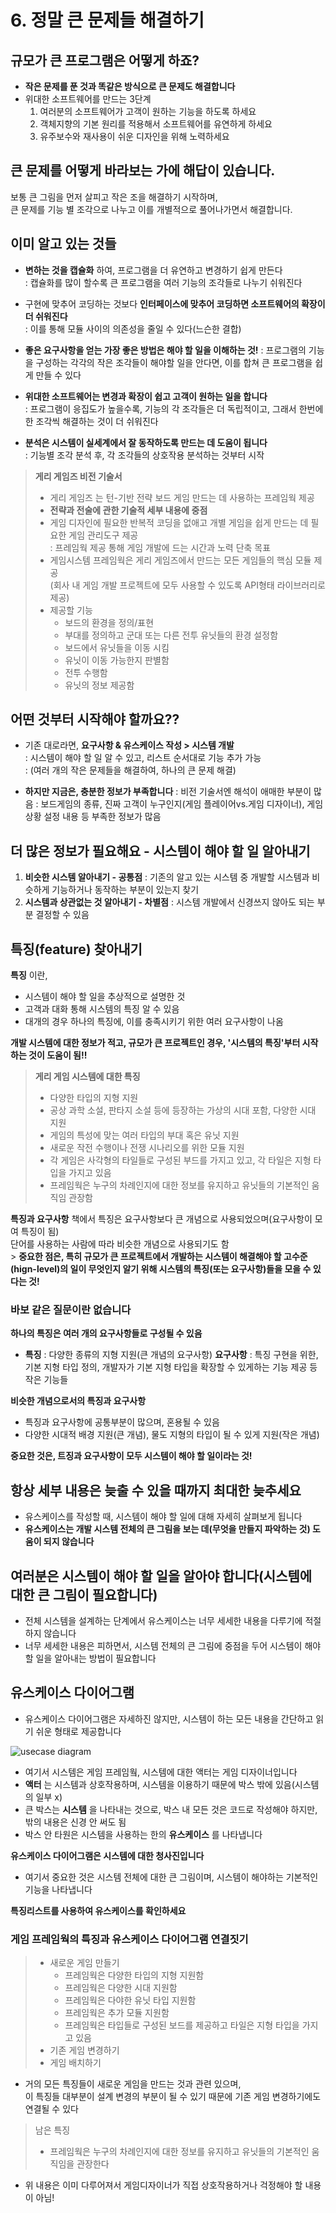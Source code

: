 # 6. 정말 큰 문제들 해결하기

## 규모가 큰 프로그램은 어떻게 하죠?  
- **작은 문제를 푼 것과 똑같은 방식으로 큰 문제도 해결합니다**
- 위대한 소프트웨어를 만드는 3단계  
  1. 여러분의 소프트웨어가 고객이 원하는 기능을 하도록 하세요  
  2. 객체지향의 기본 원리를 적용해서 소프트웨어를 유연하게 하세요  
  3. 유주보수와 재사용이 쉬운 디자인을 위해 노력하세요  


## 큰 문제를 어떻게 바라보는 가에 해답이 있습니다.
보통 큰 그림을 먼저 살피고 작은 조을 해결하기 시작하며,  
큰 문제를 기능 별 조각으로 나누고 이를 개별적으로 풀어나가면서 해결합니다.  

## 이미 알고 있는 것들
- **변하는 것을 캡슐화** 하여, 프로그램을 더 유연하고 변경하기 쉽게 만든다  
  \: 캡슐화를 많이 할수록 큰 프로그램을 여러 기능의 조각들로 나누기 쉬워진다  
- 구현에 맞추어 코딩하는 것보다 **인터페이스에 맞추어 코딩하면 소프트웨어의 확장이 더 쉬워진다**  
  \: 이를 통해 모듈 사이의 의존성을 줄일 수 있다(느슨한 결합)  
- **좋은 요구사항을 얻는 가장 좋은 방법은 해야 할 일을 이해하는 것!**
  \: 프로그램의 기능을 구성하는 각각의 작은 조각들이 해야할 일을 안다면, 이를 합쳐 큰 프로그램을 쉽게 만들 수 있다
- **위대한 소프트웨어는 변경과 확장이 쉽고 고객이 원하는 일을 합니다**  
  \: 프로그램이 응집도가 높을수록, 기능의 각 조각들은 더 독립적이고, 그래서 한번에 한 조각씩 해결하는 것이 더 쉬워진다

- **분석은 시스템이 실세계에서 잘 동작하도록 만드는 데 도움이 됩니다**  
  \: 기능별 조각 분석 후, 각 조각들의 상호작용 분석하는 것부터 시작  

> **게리 게임즈 비전 기술서**  
> - 게리 게임즈 는 턴-기반 전략 보드 게임 만드는 데 사용하는 프레임웍 제공  
> - **전략과 전술에 관한 기술적 세부 내용에 중점**  
> - 게임 디자인에 필요한 반복적 코딩을 없애고 개별 게임을 쉽게 만드는 데 필요한  게임 관리도구 제공  
>   \: 프레임웍 제공 통해 게임 개발에 드는 시간과 노력 단축 목표  
> - 게임시스템 프레임웍은 게리 게임즈에서 만드는 모든 게임들의 핵심 모듈 제공  
>   (회사 내 게임 개발 프로젝트에 모두 사용할 수 있도록 API형태 라이브러리로 제공)
> - 제공할 기능
>   - 보드의 환경을 정의/표현  
>   - 부대를 정의하고 군대 또는 다른 전투 유닛들의 환경 설정함  
>   - 보드에서 유닛들을 이동 시킴  
>   - 유닛이 이동 가능한지 판별함  
>   - 전투 수행함  
>   - 유닛의 정보 제공함  

## 어떤 것부터 시작해야 할까요??
- 기존 대로라면, **요구사항 & 유스케이스 작성 > 시스템 개발**  
  \: 시스템이 해야 할 일 알 수 있고, 리스트 순서대로 기능 추가 가능  
   : (여러 개의 작은 문제들을 해결하여, 하나의 큰 문제 해결)

- **하지만 지금은, 충분한 정보가 부족합니다**
  \: 비전 기술서엔 해석이 애매한 부분이 많음
  : 보드게임의 종류, 진짜 고객이 누구인지(게임 플레이어vs.게임 디자이너), 게임 상황 설정 내용 등 부족한 정보가 많음


## 더 많은 정보가 필요해요 - 시스템이 해야 할 일 알아내기
1. **비슷한 시스템 알아내기 - 공통점**
  : 기존의 알고 있는 시스템 중 개발할 시스템과 비슷하게 기능하거나 동작하는 부분이 있는지 찾기
2. **시스템과 상관없는 것 알아내기 - 차별점**
  : 시스템 개발에서 신경쓰지 않아도 되는 부분 결정할 수 있음

## 특징(feature) 찾아내기

**특징** 이란,
- 시스템이 해야 할 일을 추상적으로 설명한 것  
- 고객과 대화 통해 시스템의 특징 알 수 있음  
- 대개의 경우 하나의 특징에, 이를 충족시키기 위한 여러 요구사항이 나옴  

**개발 시스템에 대한 정보가 적고, 규모가 큰 프로젝트인 경우, '시스템의 특징'부터 시작하는 것이 도움이 됨!!**


> **게리 게임 시스템에 대한 특징**
> - 다양한 타입의 지형 지원  
> - 공상 과학 소설, 판타지 소설 등에 등장하는 가상의 시대 포함, 다양한 시대 지원  
> - 게임의 특성에 맞는 여러 타입의 부대 혹은 유닛 지원  
> - 새로운 작전 수행이나 전쟁 시나리오를 위한 모듈 지원  
> - 각 게임은 사각형의 타일들로 구성된 부드를 가지고 있고, 각 타일은 지형 타입을 가지고 있음  
> - 프레임웍은 누구의 차례인지에 대한 정보를 유지하고 유닛들의 기본적인 움직임 관장함  

**특징과 요구사항**
책에서 특징은 요구사항보다 큰 개념으로 사용되었으며(요구사항이 모여 특징이 됨)  
단어를 사용하는 사람에 따라 비슷한 개념으로 사용되기도 함  
\> **중요한 점은, 특히 규모가 큰 프로젝트에서 개발하는 시스템이 해결해야 할 고수준(hign-level)의 일이 무엇인지 알기 위해 시스템의 특징(또는 요구사항)들을 모을 수 있다는 것!**  

### 바보 같은 질문이란 없습니다

**하나의 특징은 여러 개의 요구사항들로 구성될 수 있음**
- **특징** : 다양한 종류의 지형 지원(큰 개념의 요구사항)
  **요구사항** : 특징 구현을 위한, 기본 지형 타입 정의, 개발자가 기본 지형 타입을 확장할 수 있게하는 기능 제공 등 작은 기능들  

**비슷한 개념으로서의 특징과 요구사항**
- 특징과 요구사항에 공통부분이 많으며, 혼용될 수 있음
- 다양한 시대적 배경 지원(큰 개념), 물도 지형의 타입이 될 수 있게 지원(작은 개념)

**중요한 것은, 트징과 요구사항이 모두 시스템이 해야 할 일이라는 것!**

## 항상 세부 내용은 늦출 수 있을 때까지 최대한 늦추세요
- 유스케이스를 작성할 때, 시스템이 해야 할 일에 대해 자세히 살펴보게 됩니다  
- **유스케이스는 개발 시스템 전체의 큰 그림을 보는 데(무엇을 만들지 파악하는 것) 도움이 되지 않습니다**  

## 여러분은 시스템이 해야 할 일을 알아야 합니다(시스템에 대한 큰 그림이 필요합니다)
- 전체 시스템을 설계하는 단계에서 유스케이스는 너무 세세한 내용을 다루기에 적절하지 않습니다  
- 너무 세세한 내용은 피하면서, 시스템 전체의 큰 그림에 중점을 두어 시스템이 해야 할 일을 알아내는 방법이 필요합니다  


## 유스케이스 다이어그램
- 유스케이스 다이어그램은 자세하진 않지만, 시스템이 하는 모든 내용을 간단하고 읽기 쉬운 형태로 제공합니다  


![usecase diagram](./usecase_diagram01.jpg)

- 여기서 시스템은 게임 프레임웤, 시스템에 대한 액터는 게임 디자이너입니다
- **액터** 는 시스템과 상호작용하며, 시스템을 이용하기 때문에 박스 밖에 있음(시스템의 일부 x)
- 큰 박스는 **시스템** 을 나타내는 것으로, 박스 내 모든 것은 코드로 작성해야 하지만, 밖의 내용은 신경 안 써도 됨
- 박스 안 타원은 시스템을 사용하는 한의 **유스케이스** 를 나타냅니다


**유스케이스 다이어그램은 시스템에 대한 청사진입니다**  
- 여기서 중요한 것은 시스템 전체에 대한 큰 그림이며, 시스템이 해야하는 기본적인 기능을 나타냅니다  

**특징리스트를 사용하여 유스케이스를 확인하세요**  




### 게임 프레임웍의 특징과 유스케이스 다이어그램 연결짓기
> - 새로운 게임 만들기
>   - 프레임웍은 다양한 타입의 지형 지원함
>   - 프레임웍은 다양한 시대 지원함
>   - 프레임웍은 다야한 유닛 타입 지원함
>   - 프레임웍은 추가 모듈 지원함
>   - 프레임웍은 타입들로 구성된 보드를 제공하고 타일은 지형 타입을 가지고 있음
> - 기존 게임 변경하기
> - 게임 배치하기

- 거의 모든 특징들이 새로운 게임을 만드는 것과 관련 있으며,  
  이 특징들 대부분이 설계 변경의 부분이 될 수 있기 때문에 기존 게임 변경하기에도 연결될 수 있다

> 남은 특징  
> - 프레임웍은 누구의 차례인지에 대한 정보를 유지하고 유닛들의 기본적인 움직임을 관장한다

- 위 내용은 이미 다루어져서 게임디자이너가 직접 상호작용하거나 걱정해야 할 내용이 아님!  
